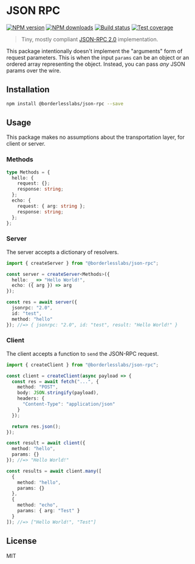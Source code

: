# JSON RPC

[![NPM version][npm-image]][npm-url]
[![NPM downloads][downloads-image]][downloads-url]
[![Build status][travis-image]][travis-url]
[![Test coverage][coveralls-image]][coveralls-url]

> Tiny, mostly compliant [JSON-RPC 2.0](https://www.jsonrpc.org/specification) implementation.

This package intentionally doesn't implement the "arguments" form of request parameters. This is when the input `params` can be an object or an ordered array representing the object. Instead, you can pass _any_ JSON params over the wire.

## Installation

```sh
npm install @borderlesslabs/json-rpc --save
```

## Usage

This package makes no assumptions about the transportation layer, for client or server.

### Methods

```ts
type Methods = {
  hello: {
    request: {};
    response: string;
  };
  echo: {
    request: { arg: string };
    response: string;
  };
};
```

### Server

The server accepts a dictionary of resolvers.

```ts
import { createServer } from "@borderlesslabs/json-rpc";

const server = createServer<Methods>({
  hello: _ => "Hello World!",
  echo: ({ arg }) => arg
});

const res = await server({
  jsonrpc: "2.0",
  id: "test",
  method: "hello"
}); //=> { jsonrpc: "2.0", id: "test", result: "Hello World!" }
```

### Client

The client accepts a function to `send` the JSON-RPC request.

```ts
import { createClient } from "@borderlesslabs/json-rpc";

const client = createClient(async payload => {
  const res = await fetch("...", {
    method: "POST",
    body: JSON.stringify(payload),
    headers: {
      "Content-Type": "application/json"
    }
  });

  return res.json();
});

const result = await client({
  method: "hello",
  params: {}
}); //=> "Hello World!"

const results = await client.many([
  {
    method: "hello",
    params: {}
  },
  {
    method: "echo",
    params: { arg: "Test" }
  }
]); //=> ["Hello World!", "Test"]
```

## License

MIT

[npm-image]: https://img.shields.io/npm/v/@borderlesslabs/json-rpc.svg?style=flat
[npm-url]: https://npmjs.org/package/@borderlesslabs/json-rpc
[downloads-image]: https://img.shields.io/npm/dm/@borderlesslabs/json-rpc.svg?style=flat
[downloads-url]: https://npmjs.org/package/@borderlesslabs/json-rpc
[travis-image]: https://img.shields.io/travis/BorderlessLabs/json-rpc.svg?style=flat
[travis-url]: https://travis-ci.org/BorderlessLabs/json-rpc
[coveralls-image]: https://img.shields.io/coveralls/BorderlessLabs/json-rpc.svg?style=flat
[coveralls-url]: https://coveralls.io/r/BorderlessLabs/json-rpc?branch=master
